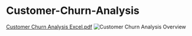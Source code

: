 # Customer-Churn-Analysis
[Customer Churn Analysis Excel.pdf](https://github.com/HajarAlholoul/Customer-Churn-Analysis-Excel/blob/main/Churn%20Analysis%20Task.pdf)
![Customer Churn Analysis Overview](https://github.com/user-attachments/assets/82d1cdeb-0a85-431c-972b-2810a04efd0d)

